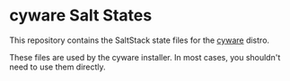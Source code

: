 # cyware Salt States

This repository contains the SaltStack state files for the [cyware](https://cyware.org) distro.

These files are used by the cyware installer. In most cases, you shouldn't need to use them directly.

